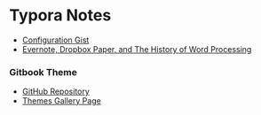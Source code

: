 # Typora Notes

* [Configuration Gist](https://gist.github.com/extratone/bda30d19e18cd70de2fafcbde5e3322d)
* [Evernote, Dropbox Paper, and The History of Word Processing](https://bilge.world/evernote-dropbox-paper-word-processing-history)

### Gitbook Theme

* [GitHub Repository](https://github.com/h16nning/typora-gitbook-theme)
* [Themes Gallery Page](https://theme.typora.io/theme/Gitbook/)